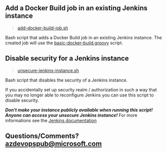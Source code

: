 ## Add a Docker Build job in an existing Jenkins instance
> [add-docker-build-job.sh](add-docker-build-job.sh)

Bash script that adds a Docker Build job in an existing Jenkins instance. The created job will use the [basic-docker-build.groovy](basic-docker-build.groovy) script.

## Disable security for a Jenkins instance
> [unsecure-jenkins-instance.sh](unsecure-jenkins-instance.sh)

Bash script that disables the security of a Jenkins instance.

If you accidentally set up security realm / authorization in such a way that you may no longer able to reconfigure Jenkins you can use this script to disable security.

***Don't make your instance publicly available when running this script! Anyone can access your unsecure Jenkins instance!***
For more informations see the [Jenkins documentation](https://jenkins.io/doc/book/operating/security/#disabling-security)

## Questions/Comments? azdevopspub@microsoft.com